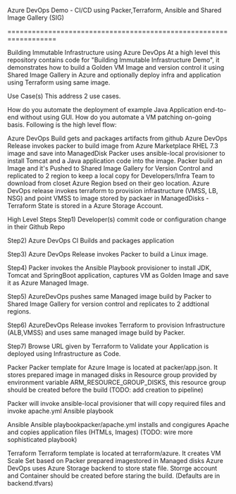 Azure DevOps Demo - CI/CD using Packer,Terraform, Ansible and Shared Image Gallery (SIG)

==================================================================

Building Immutable Infrastructure using Azure DevOps
At a high level this repository contains code for "Building Immutable Infrastructure Demo", it demonstrates how to build a Golden VM Image and version control it using Shared Image Gallery in Azure and optionally deploy infra and application using Terraform using same image.

Use Case(s)
This address 2 use cases.

How do you automate the deployment of example Java Application end-to-end without using GUI.
How do you automate a VM patching on-going basis.
Following is the high level flow:

Azure DevOps Build gets and packages artifacts from github
Azure DevOps Release invokes packer to build image from Azure Marketplace RHEL 7.3 image and save into ManagedDisk
Packer uses ansible-local provisioner to install Tomcat and a Java application code into the image.
Packer build an Image and it's Pushed to Shared Image Gallery for Version Control and replicated to 2 region to keep a local copy for Developers/Infra Team to download from closet Azure Region bsed on their geo location.
Azure DevOps release invokes terraform to provision infrastructure (VMSS, LB, NSG) and point VMSS to image stored by packaer in ManagedDisks -Terraform State is stored in a Azure Storage Account.


High Level Steps
Step1) Developer(s) commit code or configuration change in their Github Repo

Step2) Azure DevOps CI Builds and packages application

Step3) Azure DevOps Release invokes Packer to build a Linux image.

Step4) Packer invokes the Ansible Playbook provisioner to install JDK, Tomcat and SpringBoot application, captures VM as Golden Image and save it as Azure Managed Image.

Step5) AzureDevOps pushes same Managed image build by Packer to Shared Image Gallery for version control and replicates to 2 addtional regions.

Step6) AzureDevOps Release invokes Terraform to provision Infrastructure (ALB,VMSS) and uses same managed image build by Packer.

Step7) Browse URL given by Terraform to Validate your Application is deployed using Infrastructure as Code.

Packer
Packer template for Azure Image is located at packer/app.json. It stores prepared image in managed disks in Resource group provided by environment variable ARM_RESOURCE_GROUP_DISKS, this resource group should be created before the build (TODO: add creation to pipeline)

Packer will invoke ansible-local provisioner that will copy required files and invoke apache.yml Ansible playbook

Ansible
Ansible playbookpacker/apache.yml installs and congigures Apache and copies application files (HTMLs, Images) (TODO: wire more sophisticated playbook)

Terraform
Terraform template is located at terraform/azure. It creates VM Scale Set based on Packer prepared imagestored in Managed disks Azure DevOps uses Azure Storage backend to store state file. Storrge account and Container should be created before staring the build. (Defaults are in backend.tfvars)
